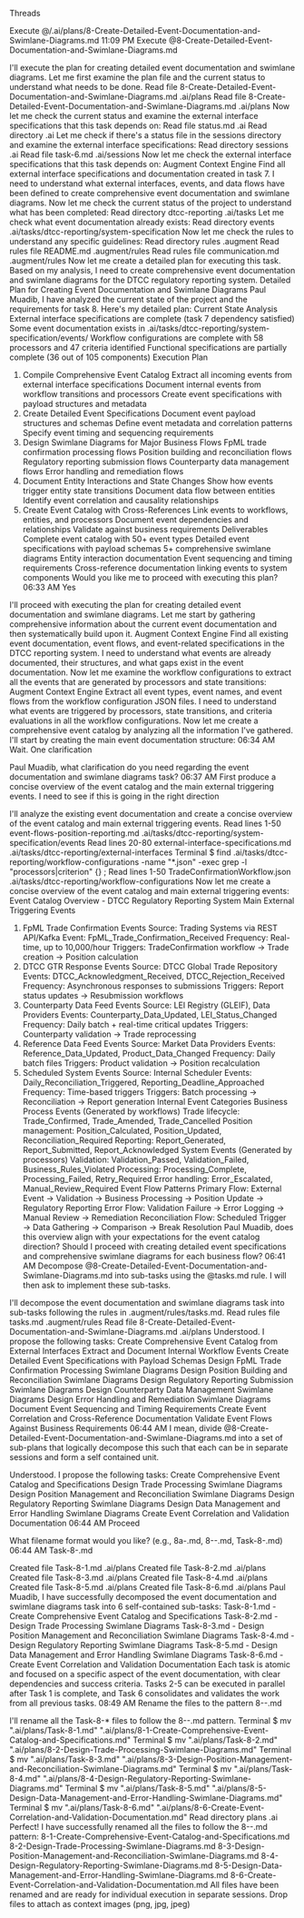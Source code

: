 Threads

Execute @/.ai/plans/8-Create-Detailed-Event-Documentation-and-Swimlane-Diagrams.md
11:09 PM
Execute @8-Create-Detailed-Event-Documentation-and-Swimlane-Diagrams.md

I'll execute the plan for creating detailed event documentation and swimlane diagrams. Let me first examine the plan file and the current status to understand what needs to be done.
Read file
8-Create-Detailed-Event-Documentation-and-Swimlane-Diagrams.md
.ai/plans
Read file
8-Create-Detailed-Event-Documentation-and-Swimlane-Diagrams.md
.ai/plans
Now let me check the current status and examine the external interface specifications that this task depends on:
Read file
status.md
.ai
Read directory
.ai
Let me check if there's a status file in the sessions directory and examine the external interface specifications:
Read directory
sessions
.ai
Read file
task-6.md
.ai/sessions
Now let me check the external interface specifications that this task depends on:
Augment Context Engine
Find all external interface specifications and documentation created in task 7. I need to understand what external interfaces, events, and data flows have been defined to create comprehensive event documentation and swimlane diagrams.
Now let me check the current status of the project to understand what has been completed:
Read directory
dtcc-reporting
.ai/tasks
Let me check what event documentation already exists:
Read directory
events
.ai/tasks/dtcc-reporting/system-specification
Now let me check the rules to understand any specific guidelines:
Read directory
rules
.augment
Read rules file
README.md
.augment/rules
Read rules file
communication.md
.augment/rules
Now let me create a detailed plan for executing this task. Based on my analysis, I need to create comprehensive event documentation and swimlane diagrams for the DTCC regulatory reporting system.
Detailed Plan for Creating Event Documentation and Swimlane Diagrams
Paul Muadib, I have analyzed the current state of the project and the requirements for task 8. Here's my detailed plan:
Current State Analysis
External interface specifications are complete (task 7 dependency satisfied)
Some event documentation exists in .ai/tasks/dtcc-reporting/system-specification/events/
Workflow configurations are complete with 58 processors and 47 criteria identified
Functional specifications are partially complete (36 out of 105 components)
Execution Plan
1. Compile Comprehensive Event Catalog
   Extract all incoming events from external interface specifications
   Document internal events from workflow transitions and processors
   Create event specifications with payload structures and metadata
2. Create Detailed Event Specifications
   Document event payload structures and schemas
   Define event metadata and correlation patterns
   Specify event timing and sequencing requirements
3. Design Swimlane Diagrams for Major Business Flows
   FpML trade confirmation processing flows
   Position building and reconciliation flows
   Regulatory reporting submission flows
   Counterparty data management flows
   Error handling and remediation flows
4. Document Entity Interactions and State Changes
   Show how events trigger entity state transitions
   Document data flow between entities
   Identify event correlation and causality relationships
5. Create Event Catalog with Cross-References
   Link events to workflows, entities, and processors
   Document event dependencies and relationships
   Validate against business requirements
   Deliverables
   Complete event catalog with 50+ event types
   Detailed event specifications with payload schemas
   5+ comprehensive swimlane diagrams
   Entity interaction documentation
   Event sequencing and timing requirements
   Cross-reference documentation linking events to system components
   Would you like me to proceed with executing this plan?
   06:33 AM
   Yes

I'll proceed with executing the plan for creating detailed event documentation and swimlane diagrams. Let me start by gathering comprehensive information about the current event documentation and then systematically build upon it.
Augment Context Engine
Find all existing event documentation, event flows, and event-related specifications in the DTCC reporting system. I need to understand what events are already documented, their structures, and what gaps exist in the event documentation.
Now let me examine the workflow configurations to extract all the events that are generated by processors and state transitions:
Augment Context Engine
Extract all event types, event names, and event flows from the workflow configuration JSON files. I need to understand what events are triggered by processors, state transitions, and criteria evaluations in all the workflow configurations.
Now let me create a comprehensive event catalog by analyzing all the information I've gathered. I'll start by creating the main event documentation structure:
06:34 AM
Wait. One clarification

Paul Muadib, what clarification do you need regarding the event documentation and swimlane diagrams task?
06:37 AM
First produce a concise overview of the event catalog and the main external triggering events. I need to see if this is going in the right direction

I'll analyze the existing event documentation and create a concise overview of the event catalog and main external triggering events.
Read lines 1-50
event-flows-position-reporting.md
.ai/tasks/dtcc-reporting/system-specification/events
Read lines 20-80
external-interface-specifications.md
.ai/tasks/dtcc-reporting/external-interfaces
Terminal
$ find .ai/tasks/dtcc-reporting/workflow-configurations -name "*.json" -exec grep -l "processors\|criterion" {} \;
Read lines 1-50
TradeConfirmationWorkflow.json
.ai/tasks/dtcc-reporting/workflow-configurations
Now let me create a concise overview of the event catalog and main external triggering events:
Event Catalog Overview - DTCC Regulatory Reporting System
Main External Triggering Events
1. FpML Trade Confirmation Events
   Source: Trading Systems via REST API/Kafka
   Event: FpML_Trade_Confirmation_Received
   Frequency: Real-time, up to 10,000/hour
   Triggers: TradeConfirmation workflow → Trade creation → Position calculation
2. DTCC GTR Response Events
   Source: DTCC Global Trade Repository
   Events: DTCC_Acknowledgment_Received, DTCC_Rejection_Received
   Frequency: Asynchronous responses to submissions
   Triggers: Report status updates → Resubmission workflows
3. Counterparty Data Feed Events
   Source: LEI Registry (GLEIF), Data Providers
   Events: Counterparty_Data_Updated, LEI_Status_Changed
   Frequency: Daily batch + real-time critical updates
   Triggers: Counterparty validation → Trade reprocessing
4. Reference Data Feed Events
   Source: Market Data Providers
   Events: Reference_Data_Updated, Product_Data_Changed
   Frequency: Daily batch files
   Triggers: Product validation → Position recalculation
5. Scheduled System Events
   Source: Internal Scheduler
   Events: Daily_Reconciliation_Triggered, Reporting_Deadline_Approached
   Frequency: Time-based triggers
   Triggers: Batch processing → Reconciliation → Report generation
   Internal Event Categories
   Business Process Events (Generated by workflows)
   Trade lifecycle: Trade_Confirmed, Trade_Amended, Trade_Cancelled
   Position management: Position_Calculated, Position_Updated, Reconciliation_Required
   Reporting: Report_Generated, Report_Submitted, Report_Acknowledged
   System Events (Generated by processors)
   Validation: Validation_Passed, Validation_Failed, Business_Rules_Violated
   Processing: Processing_Complete, Processing_Failed, Retry_Required
   Error handling: Error_Escalated, Manual_Review_Required
   Event Flow Patterns
   Primary Flow: External Event → Validation → Business Processing → Position Update → Regulatory Reporting
   Error Flow: Validation Failure → Error Logging → Manual Review → Remediation
   Reconciliation Flow: Scheduled Trigger → Data Gathering → Comparison → Break Resolution
   Paul Muadib, does this overview align with your expectations for the event catalog direction? Should I proceed with creating detailed event specifications and comprehensive swimlane diagrams for each business flow?
   06:41 AM
   Decompose @8-Create-Detailed-Event-Documentation-and-Swimlane-Diagrams.md into sub-tasks using the @tasks.md rule. I will then ask to implement these sub-tasks.

I'll decompose the event documentation and swimlane diagrams task into sub-tasks following the rules in .augment/rules/tasks.md.
Read rules file
tasks.md
.augment/rules
Read file
8-Create-Detailed-Event-Documentation-and-Swimlane-Diagrams.md
.ai/plans
Understood. I propose the following tasks:
Create Comprehensive Event Catalog from External Interfaces
Extract and Document Internal Workflow Events
Create Detailed Event Specifications with Payload Schemas
Design FpML Trade Confirmation Processing Swimlane Diagrams
Design Position Building and Reconciliation Swimlane Diagrams
Design Regulatory Reporting Submission Swimlane Diagrams
Design Counterparty Data Management Swimlane Diagrams
Design Error Handling and Remediation Swimlane Diagrams
Document Event Sequencing and Timing Requirements
Create Event Correlation and Cross-Reference Documentation
Validate Event Flows Against Business Requirements
06:44 AM
I mean, divide @8-Create-Detailed-Event-Documentation-and-Swimlane-Diagrams.md into a set of sub-plans that logically decompose this such that each can be in separate sessions and form a self contained unit.

Understood. I propose the following tasks:
Create Comprehensive Event Catalog and Specifications
Design Trade Processing Swimlane Diagrams
Design Position Management and Reconciliation Swimlane Diagrams
Design Regulatory Reporting Swimlane Diagrams
Design Data Management and Error Handling Swimlane Diagrams
Create Event Correlation and Validation Documentation
06:44 AM
Proceed

What filename format would you like? (e.g., 8a-<TaskName>.md, 8-<ID>-<TaskName>.md, Task-8-<ID>.md)
06:44 AM
Task-8-<ID>.md

Created file
Task-8-1.md
.ai/plans
Created file
Task-8-2.md
.ai/plans
Created file
Task-8-3.md
.ai/plans
Created file
Task-8-4.md
.ai/plans
Created file
Task-8-5.md
.ai/plans
Created file
Task-8-6.md
.ai/plans
Paul Muadib, I have successfully decomposed the event documentation and swimlane diagrams task into 6 self-contained sub-tasks:
Task-8-1.md - Create Comprehensive Event Catalog and Specifications
Task-8-2.md - Design Trade Processing Swimlane Diagrams
Task-8-3.md - Design Position Management and Reconciliation Swimlane Diagrams
Task-8-4.md - Design Regulatory Reporting Swimlane Diagrams
Task-8-5.md - Design Data Management and Error Handling Swimlane Diagrams
Task-8-6.md - Create Event Correlation and Validation Documentation
Each task is atomic and focused on a specific aspect of the event documentation, with clear dependencies and success criteria. Tasks 2-5 can be executed in parallel after Task 1 is complete, and Task 6 consolidates and validates the work from all previous tasks.
08:49 AM
Rename the files to the pattern 8-<ID>-<TaskName>.md

I'll rename all the Task-8-* files to follow the 8--.md pattern.
Terminal
$ mv ".ai/plans/Task-8-1.md" ".ai/plans/8-1-Create-Comprehensive-Event-Catalog-and-Specifications.md"
Terminal
$ mv ".ai/plans/Task-8-2.md" ".ai/plans/8-2-Design-Trade-Processing-Swimlane-Diagrams.md"
Terminal
$ mv ".ai/plans/Task-8-3.md" ".ai/plans/8-3-Design-Position-Management-and-Reconciliation-Swimlane-Diagrams.md"
Terminal
$ mv ".ai/plans/Task-8-4.md" ".ai/plans/8-4-Design-Regulatory-Reporting-Swimlane-Diagrams.md"
Terminal
$ mv ".ai/plans/Task-8-5.md" ".ai/plans/8-5-Design-Data-Management-and-Error-Handling-Swimlane-Diagrams.md"
Terminal
$ mv ".ai/plans/Task-8-6.md" ".ai/plans/8-6-Create-Event-Correlation-and-Validation-Documentation.md"
Read directory
plans
.ai
Perfect! I have successfully renamed all the files to follow the 8--.md pattern:
8-1-Create-Comprehensive-Event-Catalog-and-Specifications.md
8-2-Design-Trade-Processing-Swimlane-Diagrams.md
8-3-Design-Position-Management-and-Reconciliation-Swimlane-Diagrams.md
8-4-Design-Regulatory-Reporting-Swimlane-Diagrams.md
8-5-Design-Data-Management-and-Error-Handling-Swimlane-Diagrams.md
8-6-Create-Event-Correlation-and-Validation-Documentation.md
All files have been renamed and are ready for individual execution in separate sessions.
Drop files to attach as context
images (png, jpg, jpeg)




